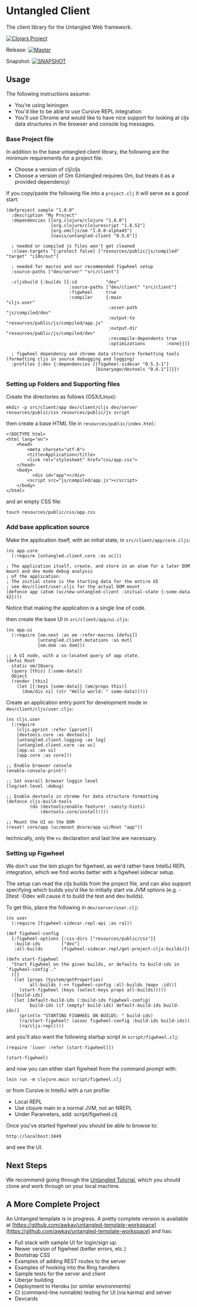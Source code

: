 # Untangled Client

The client library for the Untangled Web framework.

[![Clojars
Project](https://img.shields.io/clojars/v/navis/untangled-client.svg)](https://clojars.org/navis/untangled-client)

Release: [![Master](https://api.travis-ci.org/untangled-web/untangled-client.svg?branch=master)](https://github.com/untangled-web/untangled-client/tree/master)

Snapshot: [![SNAPSHOT](https://api.travis-ci.org/untangled-web/untangled-client.svg?branch=develop)](https://github.com/untangled-web/untangled-client/tree/develop)

## Usage

The following instructions assume:

- You're using leiningen
- You'd like to be able to use Cursive REPL integration
- You'll use Chrome and would like to have nice support for looking at cljs data structures in the browser and
console log messages.

### Base Project file

In addition to the base untangled client library, the following are the minimum requirements for a project file:

- Choose a version of clj/cljs
- Choose a version of Om (Untangled requires Om, but treats it as a provided dependency)

If you copy/paste the following file into a `project.clj` it will serve as a good start:

```
(defproject sample "1.0.0"
  :description "My Project"
  :dependencies [[org.clojure/clojure "1.8.0"]
                 [org.clojure/clojurescript "1.8.51"]
                 [org.omcljs/om "1.0.0-alpha45"]
                 [navis/untangled-client "0.5.6"]]

  ; needed or compiled js files won't get cleaned
  :clean-targets ^{:protect false} ["resources/public/js/compiled" "target" "i18n/out"]

  ; needed for macros and our recommended figwheel setup
  :source-paths ["dev/server" "src/client"]

  :cljsbuild {:builds [{:id           "dev"
                        :source-paths ["dev/client" "src/client"]
                        :figwheel     true
                        :compiler     {:main                 "cljs.user"
                                       :asset-path           "js/compiled/dev"
                                       :output-to            "resources/public/js/compiled/app.js"
                                       :output-dir           "resources/public/js/compiled/dev"
                                       :recompile-dependents true
                                       :optimizations        :none}}]}

  ; figwheel dependency and chrome data structure formatting tools (formatting cljs in source debugging and logging)
  :profiles {:dev {:dependencies [[figwheel-sidecar "0.5.3-1"]
                                  [binaryage/devtools "0.6.1"]]}})
```

### Setting up Folders and Supporting files

Create the directories as follows (OSX/Linux):

```
mkdir -p src/client/app dev/client/cljs dev/server resources/public/css resources/public/js script
```

then create a base HTML file in `resources/public/index.html`:

```
<!DOCTYPE html>
<html lang="en">
    <head>
        <meta charset="utf-8">
        <title>Application</title>
        <link rel="stylesheet" href="css/app.css">
    </head>
    <body>
          <div id="app"></div>
        <script src="js/compiled/app.js"></script>
    </body>
</html>
```

and an empty CSS file:

```
touch resources/public/css/app.css
```

### Add base application source

Make the application itself, with an initial state, in `src/client/app/core.cljs`:

```
(ns app.core
  (:require [untangled.client.core :as uc]))

; The application itself, create, and store in an atom for a later DOM mount and dev mode debug analysis
; of the application.
; The initial state is the starting data for the entire UI
; see dev/client/user.cljs for the actual DOM mount
(defonce app (atom (uc/new-untangled-client :initial-state {:some-data 42})))
```

Notice that making the application is a single line of code.

then create the base UI in `src/client/app/ui.cljs`:

```
(ns app.ui
  (:require [om.next :as om :refer-macros [defui]]
            [untangled.client.mutations :as mut]
            [om.dom :as dom]))

;; A UI node, with a co-located query of app state.
(defui Root
  static om/IQuery
  (query [this] [:some-data])
  Object
  (render [this]
    (let [{:keys [some-data]} (om/props this)]
      (dom/div nil (str "Hello world: " some-data)))))
```


Create an application entry point for development mode in `dev/client/cljs/user.cljs`:

```
(ns cljs.user
  (:require
    [cljs.pprint :refer [pprint]]
    [devtools.core :as devtools]
    [untangled.client.logging :as log]
    [untangled.client.core :as uc]
    [app.ui :as ui]
    [app.core :as core]))

;; Enable browser console
(enable-console-print!)

;; Set overall browser loggin level
(log/set-level :debug)

;; Enable devtools in chrome for data structure formatting
(defonce cljs-build-tools
         (do (devtools/enable-feature! :sanity-hints)
             (devtools.core/install!)))

;; Mount the UI on the DOM
(reset! core/app (uc/mount @core/app ui/Root "app"))
```

technically, only the `ns` declaration and last line are necessary.

### Setting up Figwheel

We don't use the lein plugin for figwheel, as we'd rather have IntelliJ 
REPL integration, which we find works better with a figwheel sidecar
setup. 

The setup can read the cljs builds from the project file, and can also 
support specifying which builds you'd like to initially start via JVM 
options (e.g. -Dtest -Ddev will cause it to build the test and dev builds).

To get this, place the following in `dev/server/user.clj`:

```
(ns user
  (:require [figwheel-sidecar.repl-api :as ra]))

(def figwheel-config
  {:figwheel-options {:css-dirs ["resources/public/css"]}
   :build-ids        ["dev"]
   :all-builds       (figwheel-sidecar.repl/get-project-cljs-builds)})

(defn start-figwheel
  "Start Figwheel on the given builds, or defaults to build-ids in `figwheel-config`."
  ([]
   (let [props (System/getProperties)
         all-builds (->> figwheel-config :all-builds (mapv :id))]
     (start-figwheel (keys (select-keys props all-builds)))))
  ([build-ids]
   (let [default-build-ids (:build-ids figwheel-config)
         build-ids (if (empty? build-ids) default-build-ids build-ids)]
     (println "STARTING FIGWHEEL ON BUILDS: " build-ids)
     (ra/start-figwheel! (assoc figwheel-config :build-ids build-ids))
     (ra/cljs-repl))))
```

and you'll also want the following startup script in `script/figwheel.clj`:

```
(require '[user :refer [start-figwheel]])

(start-figwheel)
```

and now you can either start figwheel from the command prompt with:

```
lein run -m clojure.main script/figwheel.clj
```

or from Cursive in IntelliJ with a run profile:

- Local REPL
- Use clojure main in a normal JVM, not an NREPL
- Under Parameters, add: script/figwheel.clj

Once you've started figwheel you should be able to browse to:

```
http://localhost:3449
```

and see the UI.

## Next Steps

We recommend going through the [Untangled Tutorial](https://github.com/untangled-web/untangled-tutorial), 
which you should clone and work through on your local machine.

## A More Complete Project

An Untanged template is in progress. A pretty complete version is available at
[https://github.com/awkay/untangled-template-workspace](https://github.com/awkay/untangled-template-workspace)
and has:

- Full stack with sample UI for login/sign up.
- Newer version of figwheel (better errors, etc.)
- Bootstrap CSS
- Examples of adding REST routes to the server
- Examples of hooking into the Ring handlers
- Sample tests for the server and client
- Uberjar building
- Deployment to Heroku (or similar environments)
- CI (command-line runnable) testing for UI (via karma) and server
- Devcards
